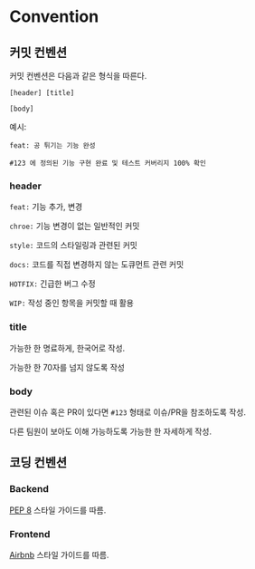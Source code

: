 # Convention

## 커밋 컨벤션
커밋 컨벤션은 다음과 같은 형식을 따른다.
```
[header] [title]

[body]
```

예시:
```
feat: 공 튀기는 기능 완성

#123 에 정의된 기능 구현 완료 및 테스트 커버리지 100% 확인
```

### header
`feat:` 기능 추가, 변경

`chroe:` 기능 변경이 없는 일반적인 커밋

`style:` 코드의 스타일링과 관련된 커밋

`docs:` 코드를 직접 변경하지 않는 도큐먼트 관련 커밋

`HOTFIX:` 긴급한 버그 수정

`WIP:` 작성 중인 항목을 커밋할 때 활용

### title
가능한 한 명료하게, 한국어로 작성.

가능한 한 70자를 넘지 않도록 작성

### body
관련된 이슈 혹은 PR이 있다면 `#123` 형태로 이슈/PR을 참조하도록 작성.

다른 팀원이 보아도 이해 가능하도록 가능한 한 자세하게 작성.

## 코딩 컨벤션

### Backend
[PEP 8](https://peps.python.org/pep-0008/) 스타일 가이드를 따름.

### Frontend
[Airbnb](https://github.com/airbnb/javascript) 스타일 가이드를 따름.
